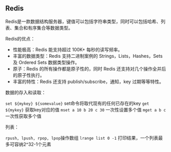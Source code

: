 ## Redis

Redis是一款数据结构服务器，键值可以包括字符串类型，同时可以包括哈希、列表、集合和有序集合等数据类型。

Redis的优点：

* 性能极高：Redis 能支持超过 100K+ 每秒的读写频率。
* 丰富的数据类型：Redis 支持二进制案例的 Strings，Lists，Hashes，Sets 及 Ordered Sets 数据类型操作。
* 原子：Redis 的所有操作都是原子性的，同时 Redis 还支持对几个操作全并后的原子性执行。
* 丰富的特性：Redis 还支持 publish/subscribe，通知，key 过期等等特性。

数据的存入和读取：

`set ${mykey} ${somevalue}` set命令将取代现有的任何已存在的key
`get ${mykey}` 获取key对应的值
`mset a 10 b 20 c 30` 一次性设置多个值
`mget a b c` 一次性获取多个值

列表：

`rpush, lpush, rpop, lpop`操作数组 `lrange list 0 -1` 打印结果，一个列表最多可容纳2^32-1个元素
